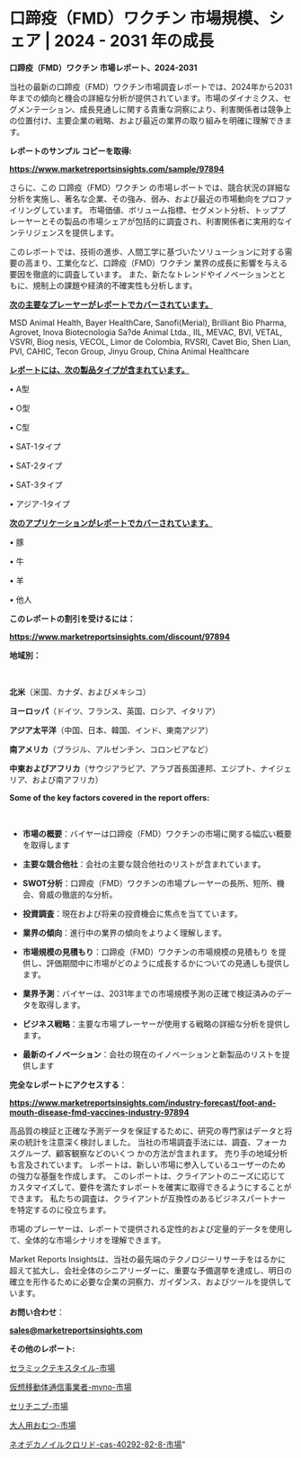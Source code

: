# 口蹄疫（FMD）ワクチン 市場規模、シェア | 2024 - 2031 年の成長

<strong>口蹄疫（FMD）ワクチン 市場レポート、2024-2031</strong>

当社の最新の口蹄疫（FMD）ワクチン市場調査レポートでは、2024年から2031年までの傾向と機会の詳細な分析が提供されています。市場のダイナミクス、セグメンテーション、成長見通しに関する貴重な洞察により、利害関係者は競争上の位置付け、主要企業の戦略、および最近の業界の取り組みを明確に理解できます。



<strong>レポートのサンプル コピーを取得:</strong> <a href=https://www.marketreportsinsights.com/sample/97894>

<strong><u>https://www.marketreportsinsights.com/sample/97894</u></strong></a>

さらに、この 口蹄疫（FMD）ワクチン の市場レポートでは、競合状況の詳細な分析を実施し、著名な企業、その強み、弱み、および最近の市場動向をプロファイリングしています。 市場価値、ボリューム指標、セグメント分析、トッププレーヤーとその製品の市場シェアが包括的に調査され、利害関係者に実用的なインテリジェンスを提供します。

このレポートでは、技術の進歩、人間工学に基づいたソリューションに対する需要の高まり、工業化など、口蹄疫（FMD）ワクチン 業界の成長に影響を与える要因を徹底的に調査しています。 また、新たなトレンドやイノベーションとともに、規制上の課題や経済的不確実性も分析します。



<strong><u>次の主要なプレーヤーがレポートでカバーされています。</u></strong>

MSD Animal Health, Bayer HealthCare, Sanofi(Merial), Brilliant Bio Pharma, Agrovet, Inova Biotecnologia Sa?de Animal Ltda., IIL, MEVAC, BVI, VETAL, VSVRI, Biog nesis, VECOL, Limor de Colombia, RVSRI, Cavet Bio, Shen Lian, PVI, CAHIC, Tecon Group, Jinyu Group, China Animal Healthcare



<strong><u><b>レポートには、次の製品タイプが含まれています。</b></u></strong>

• A型

• O型

• C型

• SAT-1タイプ

• SAT-2タイプ

• SAT-3タイプ

• アジア-1タイプ



<strong><u><b>次のアプリケーションがレポートでカバーされています。</b></u></strong>

• 豚

• 牛

• 羊

• 他人



<strong><b>このレポートの割引を受けるには：</b></strong>

<a href=https://www.marketreportsinsights.com/discount/97894>

<strong><u>https://www.marketreportsinsights.com/discount/97894</u></strong></a>



<strong>地域別：</strong>

<strong> </strong>



<strong>北米</strong>（米国、カナダ、およびメキシコ）



<strong>ヨーロッパ</strong>（ドイツ、フランス、英国、ロシア、イタリア）



<strong>アジア太平洋</strong>（中国、日本、韓国、インド、東南アジア）



<strong>南アメリカ</strong>（ブラジル、アルゼンチン、コロンビアなど）



<strong>中東およびアフリカ</strong>（サウジアラビア、アラブ首長国連邦、エジプト、ナイジェリア、および南アフリカ）



<strong>Some of the key factors covered in the report offers:</strong>

<strong> </strong>
<ul>
  <li>

<strong>市場の概要</strong>：バイヤーは口蹄疫（FMD）ワクチンの市場に関する幅広い概要を取得します</li>
  <li>

<strong>主要な競合他社</strong>：会社の主要な競合他社のリストが含まれています。</li>
  <li>

<strong>SWOT分析</strong>：口蹄疫（FMD）ワクチンの市場プレーヤーの長所、短所、機会、脅威の徹底的な分析。</li>
  <li>

<strong>投資調査</strong>：現在および将来の投資機会に焦点を当てています。</li>
  <li>

<strong>業界の傾向</strong>：進行中の業界の傾向をよりよく理解します。</li>
  <li>

<strong>市場規模の見積もり</strong>：口蹄疫（FMD）ワクチンの市場規模の見積もり を提供し、評価期間中に市場がどのように成長するかについての見通しも提供します。</li>
  <li>

<strong>業界予測</strong>：バイヤーは、2031年までの市場規模予測の正確で検証済みのデータを取得します。</li>
  <li>

<strong>ビジネス戦略</strong>：主要な市場プレーヤーが使用する戦略の詳細な分析を提供します。</li>
  <li>

<strong>最新のイノベーション</strong>：会社の現在のイノベーションと新製品のリストを提供します</li>
</ul>


<strong>完全なレポートにアクセスする</strong>：

<a href=https://www.marketreportsinsights.com/industry-forecast/foot-and-mouth-disease-fmd-vaccines-industry-97894>

<strong><u>https://www.marketreportsinsights.com/industry-forecast/foot-and-mouth-disease-fmd-vaccines-industry-97894</u></strong></a>

高品質の検証と正確な予測データを保証するために、研究の専門家はデータと将来の統計を注意深く検討しました。 当社の市場調査手法には、調査、フォーカスグループ、顧客観察などのいくつ かの方法が含まれます。 売り手の地域分析も言及されています。 レポートは、新しい市場に参入しているユーザーのための強力な基盤を作成します。 このレポートは、クライアントのニーズに応じてカスタマイズして、要件を満たすレポートを確実に取得できるようにすることができます。 私たちの調査は、クライアントが互換性のあるビジネスパートナーを特定するのに役立ちます。

市場のプレーヤーは、レポートで提供される定性的および定量的データを使用して、全体的な市場シナリオを理解できます。

Market Reports Insightsは、当社の最先端のテクノロジーリサーチをはるかに超えて拡大し、会社全体のシニアリーダーに、重要な予備選挙を達成し、明日の確立を形作るために必要な企業の洞察力、ガイダンス、およびツールを提供しています。



<strong><b>お問い合わせ</b></strong>：

<a href=mailto:sales@marketreportsinsights.com>

<strong><u>sales@marketreportsinsights.com</u></strong></a>



<strong>その他のレポート:</strong>

<a href=https://www.linkedin.com/pulse/セラミックテキスタイル-市場-2030-年までの需要に焦点を当てた-2023-dtfuf/>セラミックテキスタイル-市場</a>

<a href=https://www.linkedin.com/pulse/仮想移動体通信事業者-mvno-市場-2023-年のダイナミクスとビジネストレンド-rsadf/>仮想移動体通信事業者-mvno-市場</a>

<a href=https://www.linkedin.com/pulse/セリチニブ-市場-2030-年までの需要に焦点を当てた-2023-年調査レポート-vcr2f/>セリチニブ-市場</a>

<a href=https://www.linkedin.com/pulse/大人用おむつ-市場-2030-年までの需要に焦点を当てた-2023-年調査レポート-mn6kf/>大人用おむつ-市場</a>

<a href=https://www.linkedin.com/pulse/ネオデカノイルクロリド-cas-40292-82-8-市場-2023-swot-iqqmf/>ネオデカノイルクロリド-cas-40292-82-8-市場</a>"
